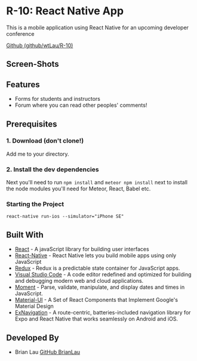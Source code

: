 # R-10: React Native App

This is a mobile application using React Native for an upcoming developer conference

[Github (github/wtLau/R-10)](https://github.com/wtLau/R-10)

## Screen-Shots

<!-- TODO -->

## Features

- Forms for students and instructors
- Forum where you can read other peoples' comments!

## Prerequisites

### 1. Download (don't clone!)

Add me to your directory.

### 2. Install the dev dependencies

Next you'll need to run `npm install` and `meteor npm install` next to install the node modules you'll need for Meteor, React, Babel etc.

### Starting the Project

```react-native run-ios --simulator="iPhone SE"```

## Built With

- [React](https://facebook.github.io/react/) - A javaScript library for building user interfaces
- [React-Native](https://facebook.github.io/react-native/) - React Native lets you build mobile apps using only JavaScript
- [Redux](http://redux.js.org/) - Redux is a predictable state container for JavaScript apps.
- [Visual Studio Code](https://code.visualstudio.com/) - A code editor redefined and optimized for building and debugging modern web and cloud applications.
- [Moment](https://momentjs.com/) - Parse, validate, manipulate, and display dates and times in JavaScript.
- [Material-UI](http://www.material-ui.com/#/) - A Set of React Components that Implement Google's Material Design
- [ExNavigation](https://github.com/expo/ex-navigation#installation) - A route-centric, batteries-included navigation library for Expo and React Native that works seamlessly on Android and iOS.


## Developed By

- Brian Lau [GitHub BrianLau](https://github.com/wtLau)